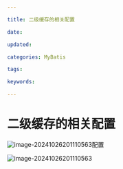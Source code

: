 ```yaml
---

title: 二级缓存的相关配置

date: 

updated: 

categories: MyBatis

tags: 

keywords: 

---
```

# 二级缓存的相关配置

![image-20241026201110563](./../../TyporaImage/MyBatis/image-20241026201110563.png)配置

![image-20241026201110563](./../../TyporaImage/MyBatis/image-20241026201110563.png)